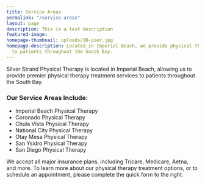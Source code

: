 ```yaml
---
title: Service Areas
permalink: "/service-areas"
layout: page
description: This is a test description
featured-image: 
homepage-thumbnail: uploads/IB-pier.jpg
homepage-description: Located in Imperial Beach, we provide physical therapy through
  to patients throughout the South Bay.
---
```


Silver Strand Physical Therapy is located in Imperial Beach, allowing us to provide premier physical therapy treatment services to patients throughout the South Bay.

### Our Service Areas Include:

- Imperial Beach Physical Therapy  
- Coronado Physical Therapy  
- Chula Vista Physical Therapy  
- National City Physical Therapy  
- Otay Mesa Physical Therapy  
- San Ysidro Physical Therapy  
- San Diego Physical Therapy

We accept all major insurance plans, including Tricare, Medicare, Aetna, and more. To learn more about our physical therapy treatment options, or to schedule an appointment, please complete the quick form to the right.
